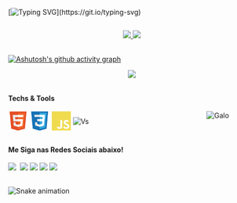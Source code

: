 [![Typing SVG](https://readme-typing-svg.herokuapp.com/?color=ffffff&size=25&center=true&vCenter=true&width=1000&lines=Hello!+Welcome+to+my+profile,+My+name+is+Luca+Barros;)](https://git.io/typing-svg)

##
<div align="center">
   <a href="https://github.com/lucabarross">
   <img height="150em" src="https://github-readme-stats.vercel.app/api?username=lucabarross&show_icons=true&theme=highcontrast&include_all_commits=true&count_private=true"/>
   <img height="150em" src="https://github-readme-stats.vercel.app/api/top-langs/?username=lucabarross&layout=compact&langs_count=6&theme=highcontrast"/>
</div><br>

[![Ashutosh's github activity graph](https://github-readme-activity-graph.vercel.app/graph?username=lucabarross&bg_color=000000&color=ffffff&line=ffffff&point=babc1a&area=true&hide_border=false)](https://github.com/ashutosh00710/github-readme-activity-graph)

<p align="center">
  <img src="https://github-profile-trophy.vercel.app/?username=lucabarross&theme=dracula&row=2&no-bg=true&column=3&margin-w=15&margin-h=15" />
</p>

##

<div style="display: inline_block">
   <div>
      <h4>Techs & Tools</h4>
      <img align="right" height="100" width="100" alt="Galo" src="https://media0.giphy.com/media/Zczs0OWz2r0x1RI6qD/200w.webp">
   </div>   
  <img align="center" alt="HTML" height="40" width="40" src="https://raw.githubusercontent.com/devicons/devicon/master/icons/html5/html5-original.svg">
  <img align="center" alt="CSS" height="40" width="40" src="https://raw.githubusercontent.com/devicons/devicon/master/icons/css3/css3-original.svg">
  <img align="center" alt="Js" height="40" width="40" src="https://raw.githubusercontent.com/devicons/devicon/master/icons/javascript/javascript-plain.svg">
  <img align="center" alt="Vs" height="40" width="40" src="https://cdn.jsdelivr.net/gh/devicons/devicon/icons/vscode/vscode-original-wordmark.svg"/>
</div>

 
##

<div>
  <div>
     <h4>
        Me Siga nas Redes Sociais abaixo!
     </h4>
  </div>
  <a href="" target="_blank"><img src="https://img.shields.io/badge/YouTube-FF0000?style=for-the-badge&logo=youtube&logoColor=white" target="_blank"></a>
  <a href="" target="_blank"><img src="https://img.shields.io/badge/Spotify-1ED760?&style=for-the-badge&logo=spotify&logoColor=white" alt="" /></a>
  <a href="https://www.instagram.com/lucabarross_" target="_blank"><img src="https://img.shields.io/badge/-Instagram-%23E4405F?style=for-the-badge&logo=instagram&logoColor=white" target="_blank"></a>
  <a href="" target="_blank"><img src="https://img.shields.io/badge/Discord-7289DA?style=for-the-badge&logo=discord&logoColor=white" target="_blank"></a> 
  <a href = "mailto:lbpassis6@gmail.com"><img src="https://img.shields.io/badge/-Gmail-%23333?style=for-the-badge&logo=gmail&logoColor=white" target="_blank"></a>
  <a href="" target="_blank"><img src="https://img.shields.io/badge/-LinkedIn-%230077B5?style=for-the-badge&logo=linkedin&logoColor=white" target="_blank"></a> 
   
   ##
   
![Snake animation](https://github.com/lucabarross/lucabarross/blob/output/github-contribution-grid-snake.svg)

</div>
